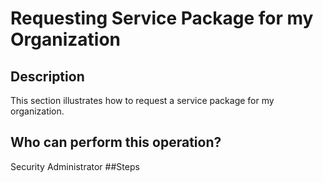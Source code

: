 # Requesting Service Package for my Organization
## Description
This section illustrates how to request a service package for my organization.
## Who can perform this operation?
Security Administrator
##Steps

